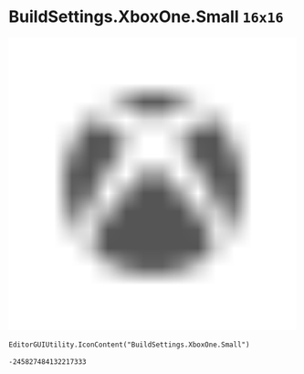 # BuildSettings.XboxOne.Small `16x16`
<img src="/img/BuildSettings.XboxOne.Small.png" width=512 height=512>

``` CSharp
EditorGUIUtility.IconContent("BuildSettings.XboxOne.Small")
```
```
-245827484132217333
```
